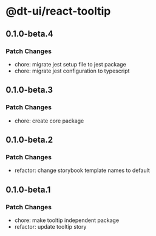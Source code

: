 # @dt-ui/react-tooltip

## 0.1.0-beta.4

### Patch Changes

- chore: migrate jest setup file to jest package
- chore: migrate jest configuration to typescript

## 0.1.0-beta.3

### Patch Changes

- chore: create core package

## 0.1.0-beta.2

### Patch Changes

- refactor: change storybook template names to default

## 0.1.0-beta.1

### Patch Changes

- chore: make tooltip independent package
- refactor: update tooltip story
